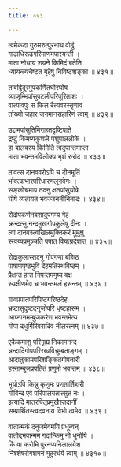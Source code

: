 ```yaml
---
title: ०४३

---
```

<div class="audioEmbed"  caption="सीतालक्ष्मी-वाचनम्" src="https://sanskritdocuments.org/sites/completenarayaneeyam/SoundFiles/043/043_01.mp3"></div>


त्वमेकदा गुरुमरुत्पुरनाथ वोढुं  
गाढाधिरूढगरिमाणमपारयन्ती ।  
माता नोधाय शयने किमिदं बतेति  
ध्यायन्त्यचेष्टत गृहेषु निविष्टशङ्का ॥ ४३१॥

<div class="audioEmbed"  caption="सीतालक्ष्मी-वाचनम्" src="https://sanskritdocuments.org/sites/completenarayaneeyam/SoundFiles/043/043_02.mp3"></div>


तावद्विदूरमुपकर्णितघोरघोष  
व्याजृम्भिपांसुपटलीपरिपूरिताशः ।  
वात्यावपुः स किल दैत्यवरस्तृणाव  
र्ताख्यो जहार जनमानसहारिणं त्वाम् ॥ ४३२॥

<div class="audioEmbed"  caption="सीतालक्ष्मी-वाचनम्" src="https://sanskritdocuments.org/sites/completenarayaneeyam/SoundFiles/043/043_03.mp3"></div>


उद्दामपांसुतिमिराहतदृष्टिपाते  
द्रष्टुं किमप्यकुशले पशुपाललोके ।  
हा बालक्स्य किमिति त्वदुपान्तमाप्ता  
माता भवन्तमविलोक्य भृशं रुरोद ॥ ४३३॥

<div class="audioEmbed"  caption="सीतालक्ष्मी-वाचनम्" src="https://sanskritdocuments.org/sites/completenarayaneeyam/SoundFiles/043/043_04.mp3"></div>


तावत्स दानववरोऽपि च दीनमूर्ति  
र्भावत्कभारपरिधारणलूनवेगः ।  
सङ्कोचमाप तदनु क्षतपांसुघोषे  
घोषे व्यतायत भवज्जननीनिनादः ॥ ४३४॥

<div class="audioEmbed"  caption="सीतालक्ष्मी-वाचनम्" src="https://sanskritdocuments.org/sites/completenarayaneeyam/SoundFiles/043/043_05.mp3"></div>


रोदोपकर्णनवशादुपगम्य गेहं  
क्रन्दत्सु नन्दमुखगोपकुलेषु दीनः ।  
त्वां दानवस्त्वखिलमुक्तिकरं मुमुक्षु  
स्त्वय्यप्रमुञ्चति पपात वियत्प्रदेशात् ॥ ४३५॥

<div class="audioEmbed"  caption="सीतालक्ष्मी-वाचनम्" src="https://sanskritdocuments.org/sites/completenarayaneeyam/SoundFiles/043/043_06.mp3"></div>


रोदाकुलास्तदनु गोपगणा बहिष्ठ  
पाषाणपृष्ठभुवि देहमतिस्थविष्ठम् ।  
प्रैक्षन्त हन्त निपन्तममुष्य वक्ष  
स्यक्षीणमेव च भवन्तमलं हसन्तम् ॥ ४३६॥

<div class="audioEmbed"  caption="सीतालक्ष्मी-वाचनम्" src="https://sanskritdocuments.org/sites/completenarayaneeyam/SoundFiles/043/043_07.mp3"></div>


ग्रावप्रपातपरिपिष्टगरिष्ठदेह  
भ्रष्टासुदुष्टदनुजोपरि धृष्टहासम् ।  
आघ्नानमम्बुजकरेण भवन्तमेत्य  
गोपा दधुर्गिरिवरादिव नीलरत्नम् ॥ ४३७॥

<div class="audioEmbed"  caption="सीतालक्ष्मी-वाचनम्" src="https://sanskritdocuments.org/sites/completenarayaneeyam/SoundFiles/043/043_08.mp3"></div>


एकैकमाशु परिगृह्य निकामनन्द  
न्नन्दादिगोपपरिरब्धविचुम्बताङ्गम् ।  
आदातुकामपरिशङ्कितगोपनारी  
हस्ताम्बुजप्रपतितं प्रणुमो भवन्तम् ॥ ४३८॥

<div class="audioEmbed"  caption="सीतालक्ष्मी-वाचनम्" src="https://sanskritdocuments.org/sites/completenarayaneeyam/SoundFiles/043/043_09.mp3"></div>


भूयोऽपि किन्नु कृणुमः प्रणतार्तिहारी  
गोविन्द एव परिपालयतात्सुतं नः ।  
इत्यादि मातरपितृप्रमुखैस्तदानीं  
सम्प्रार्थितस्त्वदवनाय विभो त्वमेव ॥ ४३९॥

<div class="audioEmbed"  caption="सीतालक्ष्मी-वाचनम्" src="https://sanskritdocuments.org/sites/completenarayaneeyam/SoundFiles/043/043_10.mp3"></div>


वातात्मकं दनुजमेवमयि प्रधून्वन्  
वातोद्भवान्मम गदान्किमु नो धुनोषि ।  
किं वा करोमि पुरनप्यनिलालयेश  
निश्शेषरोगशमनं मुहुरर्थये त्वाम् ॥ ४३१०॥